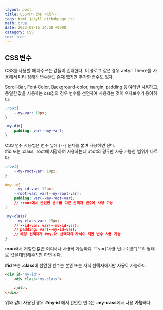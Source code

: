 ```yaml
---
layout: post
title: CSS에서 변수 사용하기
tags: html jekyll githubpage css
math: true
date: 2022-08-16 14:50 +0900
category: CSS
toc: true
---
```

## CSS 변수
CSS를 사용할 때 자주쓰는 값들이 존재한다.
이 블로그 같은 경우 Jekyll Theme를 사용해서 미리 정해진 변수들도 존재 했지만 추가한 변수도 있다.

Scroll-Bar, Font-Color, Background-color, margin, padding 등
여러번 사용하고, 동일한 값을 사용하는 css값의 경우 변수를 선언하여 사용하는 것이 유지보수가 용이하다.

```css
:root{
    --my-var: 10px;
}

.my-div{
    padding: var(--my-var);
}
```
CSS 변수 사용법은 변수 앞에 [`--`] 문자를 붙여 사용하면 된다.  
#id 또는 .class, :root에 저장하여 사용하는데 :root의 경우만 사용 가능한 범위가 다르다.  
```css
:root{
    --my-root-var: 10px;
}

#my-id{
    --my-id-var: 12px;
    --root-var: var(--my-root-var);
    padding: var(--my-root-var);
    // :root에서 선언한 변수를 다른 선택자 변수에 사용 가능
}

.my-class{
    --my-class-var: 15px;
    // --id-var: var(--my-id-var); 
    // padding: var(--my-id-var);
    // 해당 선택자가 #my-id 선택자의 자식이 되면 변수 사용 가능
}
```
**:root**에서 저장한 값은 어디서나 사용이 가능하다.
**var("사용 변수 이름")**의 형태로 값을 대입해주기만 하면 된다. 

**#id** 또는 **.class**에 선언한 변수는 본인 또는 자식 선택자에서만 사용이 가능하다.
```html
<div id="my-id">
    <div class="my-class">
        
    </div>
</div>
```
위와 같이 사용된 경우 **#my-id** 에서 선언한 변수는 **.my-class**에서 사용 **가능**하다.
